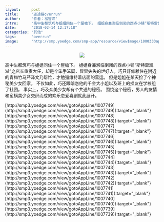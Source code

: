 ```yaml
---
layout:     post
title:      "迷途猫overrun"
author:     "作者：松智洋"
intro:      "高中生都筑巧与姐姐同住一个屋檐下。 姐姐身兼濒临倒闭的西点小铺“斯特雷凯滋”之店长重责大任，却是个笨手笨脚、冒冒失失的烂好人，巧只好仰赖住在附近的青梅竹马芹泽文乃帮忙，才勉强维持着店面的营运。 但是姐姐在某天捡了个神秘美少女回家。 不仅如此，巧还跟暗恋他的千金大小姐以及班上的损友在学校组了社团。 事实上，巧及众美少女却有个共通的秘密。 围绕这个秘密，男人的友情和蛮横美少女交织而成的欢乐恋爱喜剧就此展开。"
date:       "2018-02-14 12:17:18"
categories: "其他"
tags:       "overrun"
image:      "http://smp.yoedge.com/smp-app/resource/viewImage/1000333appline.png"
---
```

<div style="text-align: center">
<p><img src="http://smp.yoedge.com/smp-app/resource/viewImage/1000333appline.png"/></p>
</div>
<p class="post-meta">
<span>高中生都筑巧与姐姐同住一个屋檐下。 姐姐身兼濒临倒闭的西点小铺“斯特雷凯滋”之店长重责大任，却是个笨手笨脚、冒冒失失的烂好人，巧只好仰赖住在附近的青梅竹马芹泽文乃帮忙，才勉强维持着店面的营运。 但是姐姐在某天捡了个神秘美少女回家。 不仅如此，巧还跟暗恋他的千金大小姐以及班上的损友在学校组了社团。 事实上，巧及众美少女却有个共通的秘密。 围绕这个秘密，男人的友情和蛮横美少女交织而成的欢乐恋爱喜剧就此展开。</span>
</p>
[http://smp3.yoedge.com/view/gotoAppLine/1007749](http://smp3.yoedge.com/view/gotoAppLine/1007749){:target="_blank"}
[http://smp3.yoedge.com/view/gotoAppLine/1007748](http://smp3.yoedge.com/view/gotoAppLine/1007748){:target="_blank"}
[http://smp3.yoedge.com/view/gotoAppLine/1007747](http://smp3.yoedge.com/view/gotoAppLine/1007747){:target="_blank"}
[http://smp3.yoedge.com/view/gotoAppLine/1007746](http://smp3.yoedge.com/view/gotoAppLine/1007746){:target="_blank"}
[http://smp3.yoedge.com/view/gotoAppLine/1007745](http://smp3.yoedge.com/view/gotoAppLine/1007745){:target="_blank"}
[http://smp3.yoedge.com/view/gotoAppLine/1007744](http://smp3.yoedge.com/view/gotoAppLine/1007744){:target="_blank"}
[http://smp3.yoedge.com/view/gotoAppLine/1007743](http://smp3.yoedge.com/view/gotoAppLine/1007743){:target="_blank"}
[http://smp3.yoedge.com/view/gotoAppLine/1007742](http://smp3.yoedge.com/view/gotoAppLine/1007742){:target="_blank"}
[http://smp3.yoedge.com/view/gotoAppLine/1007741](http://smp3.yoedge.com/view/gotoAppLine/1007741){:target="_blank"}
[http://smp3.yoedge.com/view/gotoAppLine/1007740](http://smp3.yoedge.com/view/gotoAppLine/1007740){:target="_blank"}
[http://smp3.yoedge.com/view/gotoAppLine/1007739](http://smp3.yoedge.com/view/gotoAppLine/1007739){:target="_blank"}


